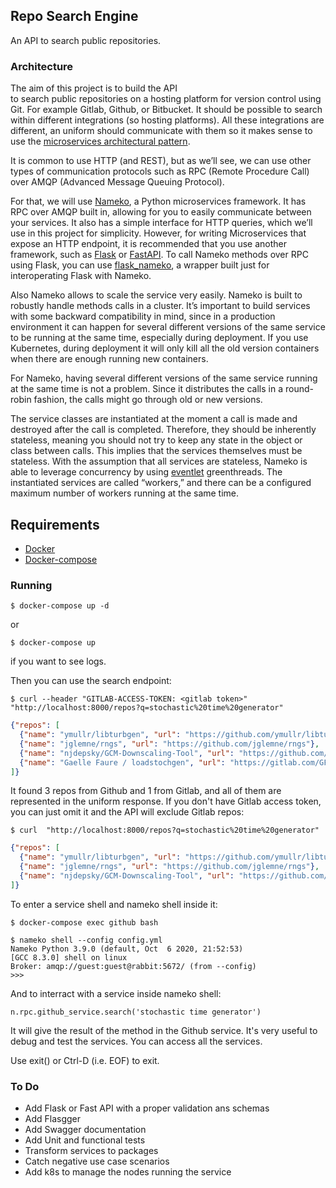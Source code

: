 ## Repo Search Engine

An API to search public repositories.

### Architecture
The aim of this project is to build the API  
to search public repositories on a hosting platform for version control using Git. 
For example Gitlab, Github, or Bitbucket. 
It should be possible to search within different integrations (so hosting platforms).
All these integrations are different, an uniform should communicate with them so it makes sense
to use the [microservices architectural pattern][microservices_article].

It is common to use HTTP (and REST), but as we’ll see, 
we can use other types of communication protocols such as RPC (Remote Procedure Call) 
over AMQP (Advanced Message Queuing Protocol).

For that, we will use [Nameko][nameko], a Python microservices framework. 
It has RPC over AMQP built in, allowing for you to easily communicate between your services. 
It also has a simple interface for HTTP queries, which we’ll use in this project for simplicity. 
However, for writing Microservices that expose an HTTP endpoint, 
it is recommended that you use another framework, such as [Flask][flask] or [FastAPI][fastapi]. 
To call Nameko methods over RPC using Flask, you can use [flask_nameko][flask_nameko], 
a wrapper built just for interoperating Flask with Nameko.

Also Nameko allows to scale the service very easily.
Nameko is built to robustly handle methods calls in a cluster.
It’s important to build services with some backward compatibility in mind, 
since in a production environment it can happen for several different versions of the same 
service to be running at the same time, especially during deployment. 
If you use Kubernetes, during deployment it will only kill all the old version containers 
when there are enough running new containers.

For Nameko, having several different versions of the same service running at the same 
time is not a problem. Since it distributes the calls in a round-robin fashion, 
the calls might go through old or new versions. 

The service classes are instantiated at the moment a call is made and destroyed after 
the call is completed. 
Therefore, they should be inherently stateless, meaning you should not try to keep any 
state in the object or class between calls. 
This implies that the services themselves must be stateless. 
With the assumption that all services are stateless, 
Nameko is able to leverage concurrency by using [eventlet][eventlet] greenthreads. 
The instantiated services are called “workers,” and there can be a configured maximum 
number of workers running at the same time.

## Requirements

* [Docker][docker]
* [Docker-compose][docker-compose]


### Running

```shell script
$ docker-compose up -d
```

or 

```shell script
$ docker-compose up
```
if you want to see logs.

Then you can use the search endpoint:

```shell script
$ curl --header "GITLAB-ACCESS-TOKEN: <gitlab token>" "http://localhost:8000/repos?q=stochastic%20time%20generator"
```
```json
{"repos": [
  {"name": "ymullr/libturbgen", "url": "https://github.com/ymullr/libturbgen"}, 
  {"name": "jglemne/rngs", "url": "https://github.com/jglemne/rngs"}, 
  {"name": "njdepsky/GCM-Downscaling-Tool", "url": "https://github.com/njdepsky/GCM-Downscaling-Tool"}, 
  {"name": "Gaelle Faure / loadstochgen", "url": "https://gitlab.com/GFaure/loadstochgen"}
]}
```
It found 3 repos from Github and 1 from Gitlab, 
and all of them are represented in the uniform response.
If you don't have Gitlab access token, you can just omit it 
and the API will exclude Gitlab repos:

```shell script
$ curl  "http://localhost:8000/repos?q=stochastic%20time%20generator"
```
```json
{"repos": [
  {"name": "ymullr/libturbgen", "url": "https://github.com/ymullr/libturbgen"}, 
  {"name": "jglemne/rngs", "url": "https://github.com/jglemne/rngs"}, 
  {"name": "njdepsky/GCM-Downscaling-Tool", "url": "https://github.com/njdepsky/GCM-Downscaling-Tool"}
]}
```

To enter a service shell and nameko shell inside it:

```shell script
$ docker-compose exec github bash
```

```shell script
$ nameko shell --config config.yml
Nameko Python 3.9.0 (default, Oct  6 2020, 21:52:53) 
[GCC 8.3.0] shell on linux
Broker: amqp://guest:guest@rabbit:5672/ (from --config)
>>> 

```

And to interract with a service inside nameko shell:

```shell script
n.rpc.github_service.search('stochastic time generator')
```

It will give the result of the method in the Github service.
It's very useful to debug and test the services.
You can access all the services.

Use exit() or Ctrl-D (i.e. EOF) to exit.

### To Do

* Add Flask or Fast API with a proper validation ans schemas
* Add Flasgger
* Add Swagger documentation
* Add Unit and functional tests
* Transform services to packages
* Catch negative use case scenarios
* Add k8s to manage the nodes running the service

[microservices_article]: https://martinfowler.com/articles/microservices.html
[nameko]: https://nameko.readthedocs.io/en/stable/
[flask]: https://flask.palletsprojects.com/en/1.1.x/
[fastapi]: https://fastapi.tiangolo.com/
[flask_nameko]: https://github.com/jessepollak/flask-nameko
[eventlet]: http://eventlet.net/
[docker]: https://docs.docker.com/get-docker/
[docker-compose]: https://docs.docker.com/compose/install/

